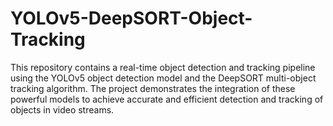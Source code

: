 # YOLOv5-DeepSORT-Object-Tracking
This repository contains a real-time object detection and tracking pipeline using the YOLOv5 object detection model and the DeepSORT multi-object tracking algorithm. The project demonstrates the integration of these powerful models to achieve accurate and efficient detection and tracking of objects in video streams.

